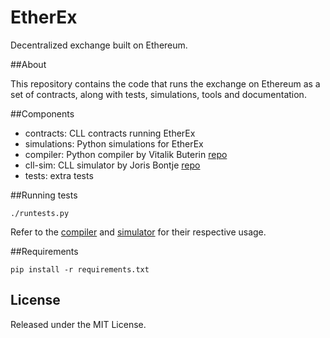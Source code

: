 EtherEx
=======

Decentralized exchange built on Ethereum.


##About

This repository contains the code that runs the exchange on Ethereum as a set of contracts, along with tests, simulations, tools and documentation.


##Components

* contracts: CLL contracts running EtherEx
* simulations: Python simulations for EtherEx
* compiler: Python compiler by Vitalik Buterin [repo](https://github.com/ethereum/compiler)
* cll-sim: CLL simulator by Joris Bontje [repo](https://github.com/jorisbontje/cll-sim)
* tests: extra tests


##Running tests

```
./runtests.py
```

Refer to the [compiler](https://github.com/ethereum/compiler) and [simulator](https://github.com/jorisbontje/cll-sim) for their respective usage.


##Requirements

```
pip install -r requirements.txt
```


## License

Released under the MIT License.
